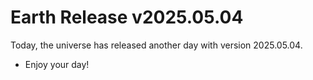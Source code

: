 # Earth Release v2025.05.04
Today, the universe has released another day with version 2025.05.04.
- Enjoy your day!
